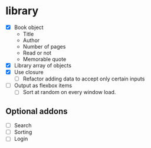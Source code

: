 # library

- [x] Book object
	- Title
	- Author
	- Number of pages
	- Read or not
	- Memorable quote
- [x] Library array of objects
- [x] Use closure
	- [ ] Refactor adding data to accept only certain inputs
- [ ] Output as flexbox items
	- [ ] Sort at random on every window load.

## Optional addons
- [ ] Search
- [ ] Sorting
- [ ] Login
